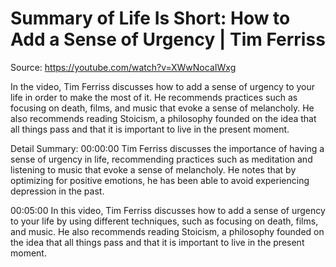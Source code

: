 # Summary of Life Is Short: How to Add a Sense of Urgency | Tim Ferriss

Source: https://youtube.com/watch?v=XWwNocaIWxg

In the video, Tim Ferriss discusses how to add a sense of urgency to your life in order to make the most of it. He recommends practices such as focusing on death, films, and music that evoke a sense of melancholy. He also recommends reading Stoicism, a philosophy founded on the idea that all things pass and that it is important to live in the present moment.

Detail Summary: 
00:00:00
Tim Ferriss discusses the importance of having a sense of urgency in life, recommending practices such as meditation and listening to music that evoke a sense of melancholy. He notes that by optimizing for positive emotions, he has been able to avoid experiencing depression in the past.

00:05:00
In this video, Tim Ferriss discusses how to add a sense of urgency to your life by using different techniques, such as focusing on death, films, and music. He also recommends reading Stoicism, a philosophy founded on the idea that all things pass and that it is important to live in the present moment.


